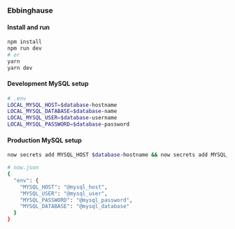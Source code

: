 ### Ebbinghause
#### Install and run

```bash
npm install
npm run dev
# or
yarn
yarn dev
```

#### Development MySQL setup

```bash
# .env
LOCAL_MYSQL_HOST=$database-hostname
LOCAL_MYSQL_DATABASE=$database-name
LOCAL_MYSQL_USER=$database-username
LOCAL_MYSQL_PASSWORD=$database-password
```

#### Production MySQL setup

```bash
now secrets add MYSQL_HOST $database-hostname && now secrets add MYSQL_USER $database-username && now secrets add MYSQL_DATABASE $database-name && now secrets add MYSQL_PASSWORD $database-password
```

```bash
# now.json
{
  "env": {
    "MYSQL_HOST": "@mysql_host",
    "MYSQL_USER": "@mysql_user",
    "MYSQL_PASSWORD": "@mysql_password",
    "MYSQL_DATABASE": "@mysql_database"
  }
}
```